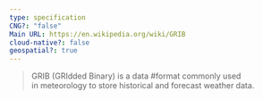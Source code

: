 ```yaml
---
type: specification
CNG?: "false"
Main URL: https://en.wikipedia.org/wiki/GRIB
cloud-native?: false
geospatial?: true
---
```

> GRIB (GRIdded Binary) is a data #format commonly used in meteorology to store historical and forecast weather data.
